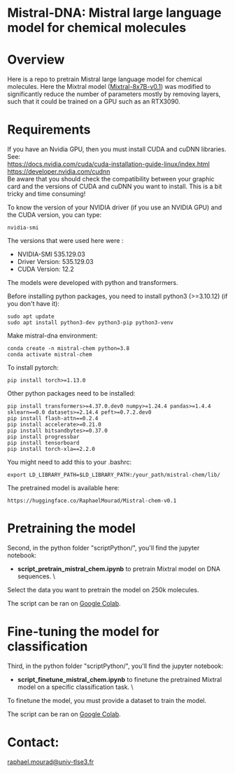 # Mistral-DNA: Mistral large language model for chemical molecules

# Overview

Here is a repo to pretrain Mistral large language model for chemical molecules. Here the Mixtral model ([Mixtral-8x7B-v0.1](https://huggingface.co/mistralai/Mixtral-8x7B-v0.1)) was modified to significantly reduce the number of parameters mostly by removing layers, such that it could be trained on a GPU such as an RTX3090.

# Requirements

If you have an Nvidia GPU, then you must install CUDA and cuDNN libraries. See:  
https://docs.nvidia.com/cuda/cuda-installation-guide-linux/index.html  
https://developer.nvidia.com/cudnn  
Be aware that you should check the compatibility between your graphic card and the versions of CUDA and cuDNN you want to install. 
This is a bit tricky and time consuming!

To know the version of your NVIDIA driver (if you use an NVIDIA GPU) and the CUDA version, you can type:  
```
nvidia-smi
```
The versions that were used here were : 
- NVIDIA-SMI 535.129.03
- Driver Version: 535.129.03
- CUDA Version: 12.2

The models were developed with python and transformers.  

Before installing python packages, you need to install python3 (>=3.10.12) (if you don't have it):  
```
sudo apt update
sudo apt install python3-dev python3-pip python3-venv
```

Make mistral-dna environment:  
```
conda create -n mistral-chem python=3.8
conda activate mistral-chem
```

To install pytorch:  
```
pip install torch>=1.13.0
```

Other python packages need to be installed:   
```
pip install transformers>=4.37.0.dev0 numpy>=1.24.4 pandas>=1.4.4 sklearn==0.0 datasets>=2.14.4 peft>=0.7.2.dev0
pip install flash-attn==0.2.4
pip install accelerate>=0.21.0
pip install bitsandbytes>=0.37.0
pip install progressbar
pip install tensorboard
pip install torch-xla==2.2.0
```

You might need to add this to your .bashrc:
```
export LD_LIBRARY_PATH=$LD_LIBRARY_PATH:/your_path/mistral-chem/lib/
```

The pretrained model is available here:
```
https://huggingface.co/RaphaelMourad/Mistral-chem-v0.1
```


# Pretraining the model

Second, in the python folder "scriptPython/", you'll find the jupyter notebook:
- **script_pretrain_mistral_chem.ipynb** to pretrain Mixtral model on DNA sequences. \

Select the data you want to pretrain the model on 250k molecules.

The script can be ran on [Google Colab](https://colab.research.google.com/drive/1L2HaA5mopBr_77LNzU4-wJNjzCCPVGrL#scrollTo=W1AY86CaaAHd).

# Fine-tuning the model for classification

Third, in the python folder "scriptPython/", you'll find the jupyter notebook:
- **script_finetune_mistral_chem.ipynb** to finetune the pretrained Mixtral model on a specific classification task. \

To finetune the model, you must provide a dataset to train the model. 

The script can be ran on [Google Colab](https://colab.research.google.com/drive/1XJ7q1CLqmVUldzLIvEVshGU4oFHU_A_W#scrollTo=ID9BUyZ0qE_y).

# Contact: 
raphael.mourad@univ-tlse3.fr

